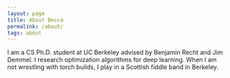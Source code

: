 ```yaml
---
layout: page
title: About Becca
permalink: /about/
tags: about
---
```


I am a CS Ph.D. student at UC Berkeley advised by Benjamin Recht and Jim Demmel.
I research optimization algorithms for deep learning. When I am not wrestling
with torch builds, I play in a Scottish fiddle band in Berkeley.
